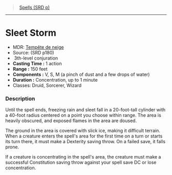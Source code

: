 ﻿---
!SpellItem
Family: SpellVO
Level: 3
Type: conjuration
CastingTime: 1 action
Range: 150 feet
Components: V, S, M (a pinch of dust and a few drops of water)
Duration: Concentration, up to 1 minute
Classes: Druid, Sorcerer, Wizard
Id: spells_vo.md#sleet-storm
ParentLink: spells_vo.md#spells-srd-p
Name: Sleet Storm
ParentName: Spells (SRD p)
NameLevel: 1
AltName: '[Tempête de neige](hd_spells_tempete_de_neige.md)'
Source: (SRD p180)
Attributes:
  Name: Sleet Storm
  Markdown: >+
    # <!--Name-->Sleet Storm<!--/Name-->


    - MDR: <!--AltName-->[Tempête de neige](hd_spells_tempete_de_neige.md)<!--/AltName-->

    - Source: <!--Source-->(SRD p180)<!--/Source-->

    -  <!--Level-->3<!--/Level-->th-level <!--Type-->conjuration<!--/Type-->

    - **Casting Time :** <!--CastingTime-->1 action<!--/CastingTime-->

    - **Range :** <!--Range-->150 feet<!--/Range-->

    - **Components :** <!--Components-->V, S, M (a pinch of dust and a few drops of water)<!--/Components-->

    - **Duration :** <!--Duration-->Concentration, up to 1 minute<!--/Duration-->

    - Classes: <!--Classes-->Druid, Sorcerer, Wizard<!--/Classes-->


    ### Description


    Until the spell ends, freezing rain and sleet fall in a 20-foot-tall cylinder with a 40-foot radius centered on a point you choose within range. The area is heavily obscured, and exposed flames in the area are doused.


    The ground in the area is covered with slick ice, making it difficult terrain. When a creature enters the spell's area for the first time on a turn or starts its turn there, it must make a Dexterity saving throw. On a failed save, it falls prone.


    If a creature is concentrating in the spell's area, the creature must make a successful Constitution saving throw against your spell save DC or lose concentration.

  AltName: '[Tempête de neige](hd_spells_tempete_de_neige.md)'
  Source: (SRD p180)
  Level: 3
  Type: conjuration
  CastingTime: 1 action
  Range: 150 feet
  Components: V, S, M (a pinch of dust and a few drops of water)
  Duration: Concentration, up to 1 minute
  Classes: Druid, Sorcerer, Wizard
AttributesDictionary: >+
  Name: Sleet Storm

  Markdown: >+

    # <!--Name-->Sleet Storm<!--/Name-->





    - MDR: <!--AltName-->[Tempête de neige](hd_spells_tempete_de_neige.md)<!--/AltName-->



    - Source: <!--Source-->(SRD p180)<!--/Source-->



    -  <!--Level-->3<!--/Level-->th-level <!--Type-->conjuration<!--/Type-->



    - **Casting Time :** <!--CastingTime-->1 action<!--/CastingTime-->



    - **Range :** <!--Range-->150 feet<!--/Range-->



    - **Components :** <!--Components-->V, S, M (a pinch of dust and a few drops of water)<!--/Components-->



    - **Duration :** <!--Duration-->Concentration, up to 1 minute<!--/Duration-->



    - Classes: <!--Classes-->Druid, Sorcerer, Wizard<!--/Classes-->





    ### Description





    Until the spell ends, freezing rain and sleet fall in a 20-foot-tall cylinder with a 40-foot radius centered on a point you choose within range. The area is heavily obscured, and exposed flames in the area are doused.





    The ground in the area is covered with slick ice, making it difficult terrain. When a creature enters the spell's area for the first time on a turn or starts its turn there, it must make a Dexterity saving throw. On a failed save, it falls prone.





    If a creature is concentrating in the spell's area, the creature must make a successful Constitution saving throw against your spell save DC or lose concentration.



  AltName: '[Tempête de neige](hd_spells_tempete_de_neige.md)'

  Source: (SRD p180)

  Level: 3

  Type: conjuration

  CastingTime: 1 action

  Range: 150 feet

  Components: V, S, M (a pinch of dust and a few drops of water)

  Duration: Concentration, up to 1 minute

  Classes: Druid, Sorcerer, Wizard

---
> [Spells (SRD p)](srd_spells.md)

---

# Sleet Storm

- MDR: [Tempête de neige](hd_spells_tempete_de_neige.md)
- Source: (SRD p180)
-  3th-level conjuration
- **Casting Time :** 1 action
- **Range :** 150 feet
- **Components :** V, S, M (a pinch of dust and a few drops of water)
- **Duration :** Concentration, up to 1 minute
- Classes: Druid, Sorcerer, Wizard

### Description

Until the spell ends, freezing rain and sleet fall in a 20-foot-tall cylinder with a 40-foot radius centered on a point you choose within range. The area is heavily obscured, and exposed flames in the area are doused.

The ground in the area is covered with slick ice, making it difficult terrain. When a creature enters the spell's area for the first time on a turn or starts its turn there, it must make a Dexterity saving throw. On a failed save, it falls prone.

If a creature is concentrating in the spell's area, the creature must make a successful Constitution saving throw against your spell save DC or lose concentration.

